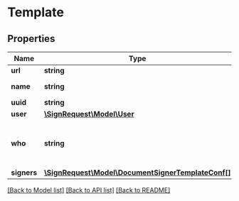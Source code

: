 # Template

## Properties
Name | Type | Description | Notes
------------ | ------------- | ------------- | -------------
**url** | **string** |  | [optional] 
**name** | **string** | Defaults to filename | [optional] 
**uuid** | **string** |  | [optional] 
**user** | [**\SignRequest\Model\User**](User.md) |  | [optional] 
**who** | **string** | &#x60;m&#x60;: only me, &#x60;mo&#x60;: me and others, &#x60;o&#x60;: only others | [optional] 
**signers** | [**\SignRequest\Model\DocumentSignerTemplateConf[]**](DocumentSignerTemplateConf.md) |  | [optional] 

[[Back to Model list]](../README.md#documentation-for-models) [[Back to API list]](../README.md#documentation-for-api-endpoints) [[Back to README]](../README.md)


